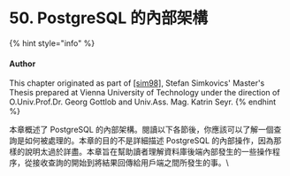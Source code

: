 # 50. PostgreSQL 的內部架構

{% hint style="info" %}
#### Author

This chapter originated as part of [\[sim98\]](../../bibliography.md#sim-98-enhancement-of-the-ansi-sql-implementation-of-postgresql-stefan-simkovics-department-of-information-systems-vienna-university-of-technology-vienna-austria-november-29-1998), Stefan Simkovics' Master's Thesis prepared at Vienna University of Technology under the direction of O.Univ.Prof.Dr. Georg Gottlob and Univ.Ass. Mag. Katrin Seyr.
{% endhint %}

本章概述了 PostgreSQL 的內部架構。閱讀以下各節後，你應該可以了解一個查詢是如何被處理的。本章的目的不是詳細描述 PostgreSQL 的內部操作，因為那樣的說明太過於詳盡。本章旨在幫助讀者理解資料庫後端內部發生的一些操作程序，從接收查詢的開始到將結果回傳給用戶端之間所發生的事。\
